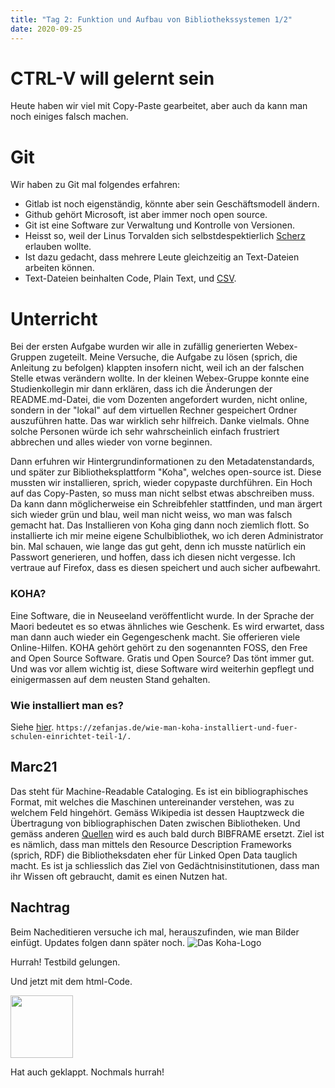 ```yaml
---
title: "Tag 2: Funktion und Aufbau von Bibliothekssystemen 1/2"
date: 2020-09-25
---
```


# CTRL-V will gelernt sein
Heute haben wir viel mit Copy-Paste gearbeitet, aber auch da kann man noch einiges falsch machen. 

# Git
Wir haben zu Git mal folgendes erfahren: 
* Gitlab ist noch eigenständig, könnte aber sein Geschäftsmodell ändern. 
* Github gehört Microsoft, ist aber immer noch open source. 
* Git ist eine Software zur Verwaltung und Kontrolle von Versionen. 
* Heisst so, weil der Linus Torvalden sich selbstdespektierlich [Scherz](https://de.wikipedia.org/wiki/Git#Name) erlauben wollte. 
* Ist dazu gedacht, dass mehrere Leute gleichzeitig an Text-Dateien arbeiten können. 
* Text-Dateien beinhalten Code, Plain Text, und [CSV](https://de.wikipedia.org/wiki/CSV_(Dateiformat)#:~:text=Das%20Dateiformat%20CSV%20steht%20f%C3%BCr,zum%20Austausch%20einfach%20strukturierter%20Daten.).

# Unterricht 
Bei der ersten Aufgabe wurden wir alle in zufällig generierten Webex-Gruppen zugeteilt. Meine Versuche, die Aufgabe zu lösen (sprich, die Anleitung zu befolgen) klappten insofern nicht, weil ich an der falschen Stelle etwas verändern wollte. 
In der kleinen Webex-Gruppe konnte eine Studienkollegin mir dann erklären, dass ich die Änderungen der README.md-Datei, die vom Dozenten angefordert wurden, nicht online, sondern in der "lokal" auf dem virtuellen Rechner gespeichert Ordner auszuführen hatte. Das war wirklich sehr hilfreich. Danke vielmals. Ohne solche Personen würde ich sehr wahrscheinlich einfach frustriert abbrechen und alles wieder von vorne beginnen. 

Dann erfuhren wir Hintergrundinformationen zu den Metadatenstandards, und später zur Bibliotheksplattform "Koha", welches open-source ist. Diese mussten wir installieren, sprich, wieder copypaste durchführen. 
Ein Hoch auf das Copy-Pasten, so muss man nicht selbst etwas abschreiben muss. Da kann dann möglicherweise ein Schreibfehler stattfinden, und man  ärgert sich wieder grün und blau, weil man nicht weiss, wo man was falsch gemacht hat. 
Das Installieren von Koha ging dann noch ziemlich flott. 
So installierte ich mir meine eigene Schulbibliothek, wo ich deren Administrator bin. 
Mal schauen, wie lange das gut geht, denn ich musste natürlich ein Passwort generieren, und hoffen, dass ich diesen nicht vergesse. Ich vertraue auf Firefox, dass es diesen speichert und auch sicher aufbewahrt. 

### KOHA?
Eine Software, die in Neuseeland veröffentlicht wurde. In der Sprache der Maori bedeutet es so etwas ähnliches wie Geschenk. Es wird erwartet, dass man dann auch wieder ein Gegengeschenk macht. Sie offerieren viele Online-Hilfen. KOHA gehört gehört zu den sogenannten FOSS, den Free and Open Source Software. Gratis und Open Source? Das tönt immer gut. Und was vor allem wichtig ist, diese Software wird weiterhin gepflegt und einigermassen auf dem neusten Stand gehalten. 

### Wie installiert man es?
Siehe [hier](https://zefanjas.de/wie-man-koha-installiert-und-fuer-schulen-einrichtet-teil-1/).
``` https://zefanjas.de/wie-man-koha-installiert-und-fuer-schulen-einrichtet-teil-1/. ```
 
## Marc21
Das steht für Machine-Readable Cataloging. Es ist ein bibliographisches Format, mit welches die Maschinen untereinander verstehen, was zu welchem Feld hingehört. Gemäss Wikipedia ist dessen Hauptzweck die Übertragung von bibliographischen Daten zwischen Bibliotheken. Und gemäss anderen [Quellen](https://www.igwbs.ch/bibframe-was-ist-das-was-hat-das-mit-uns-zu-tun-und-wofuer-brauchen-wir-es/) wird es auch bald durch BIBFRAME ersetzt. 
Ziel ist es nämlich, dass man mittels den Resource Description Frameworks (sprich, RDF) die Bibliotheksdaten eher für Linked Open Data tauglich macht. Es ist ja schliesslich das Ziel von Gedächtnisinstitutionen, dass man ihr Wissen oft gebraucht, damit es einen Nutzen hat. 

## Nachtrag
Beim Nacheditieren versuche ich mal, herauszufinden, wie man Bilder einfügt. Updates folgen dann später noch. 
![Das Koha-Logo](https://raw.githubusercontent.com/charleswinkler/charleswinkler.github.io/master/_images/koha_logo.jpg)

Hurrah! Testbild gelungen. 

Und jetzt mit dem html-Code. 

<img src="https://raw.githubusercontent.com/charleswinkler/charleswinkler.github.io/master/_images/koha_logo.jpg" width="100">

Hat auch geklappt. Nochmals hurrah!
